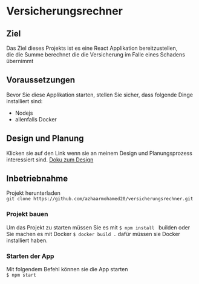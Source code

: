 # Versicherungsrechner

## Ziel
Das Ziel dieses Projekts ist es eine React Applikation bereitzustellen, <br/> die die Summe berechnet die die Versicherung im Falle eines Schadens übernimmt

## Voraussetzungen
Bevor Sie diese Applikation starten, stellen Sie sicher, dass folgende Dinge installiert sind:
* Nodejs
* allenfalls Docker

## Design und Planung
Klicken sie auf den Link wenn sie an meinem Design und Planungsprozess interessiert sind.
[Doku zum Design](./Doku/Design.md)

## Inbetriebnahme
Projekt herunterladen
<br/>
```git clone https://github.com/azhaarmohamed20/versicherungsrechner.git```
<br/>

### Projekt bauen
Um das Projekt zu starten müssen Sie es mit ```$ npm install ``` builden oder 
Sie machen es mit Docker ```$ docker build .```  dafür müssen sie Docker installiert haben.

### Starten der App
Mit folgendem Befehl können sie die App starten
<br/> ```$ npm start```
